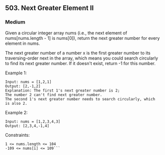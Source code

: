 ## 503. Next Greater Element II
### Medium

Given a circular integer array nums (i.e., the next element of nums[nums.length - 1] is nums[0]), return the next greater number for every element in nums.

The next greater number of a number x is the first greater number to its traversing-order next in the array, which means you could search circularly to find its next greater number. If it doesn't exist, return -1 for this number.

 

Example 1:
```
Input: nums = [1,2,1]
Output: [2,-1,2]
Explanation: The first 1's next greater number is 2; 
The number 2 can't find next greater number. 
The second 1's next greater number needs to search circularly, which is also 2.
```

Example 2:
```
Input: nums = [1,2,3,4,3]
Output: [2,3,4,-1,4]
 ```

Constraints:
```
1 <= nums.length <= 104
-109 <= nums[i] <= 109```
